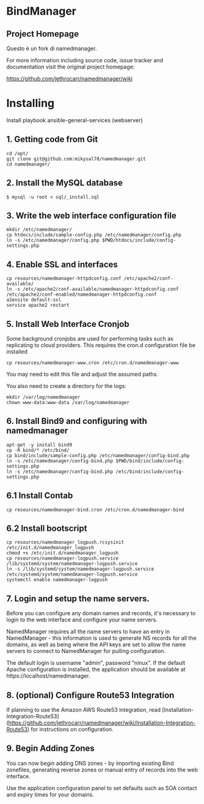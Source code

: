 # BindManager

## Project Homepage
Questo è un fork di namedmanager.

For more information including source code, issue tracker and documentation
visit the original project homepage:

https://github.com/jethrocarr/namedmanager/wiki


# Installing 

Install playbook ansible-general-services (webserver)


## 1. Getting code from Git 

~~~
cd /opt/
git clone git@github.com:mikysal78/namedmanager.git
cd namedmanager/
~~~


## 2. Install the MySQL database

~~~
$ mysql ­-u root ­< sql/_install.sql
~~~


## 3. Write the web interface configuration file

~~~
mkdir /etc/namedmanager/
cp htdocs/include/sample-config.php /etc/namedmanager/config.php
ln -s /etc/namedmanager/config.php $PWD/htdocs/include/config-settings.php
~~~

## 4. Enable SSL and interfaces

~~~
cp resources/namedmanager-httpdconfig.conf /etc/apache2/conf-available/
ln -s /etc/apache2/conf-available/namedmanager-httpdconfig.conf /etc/apache2/conf-enabled/namedmanager-httpdconfig.conf
a2ensite default-ssl
service apache2 restart
~~~


## 5. Install Web Interface Cronjob

Some background cronjobs are used for performing tasks such as replicating to cloud providers. This requires the cron.d configuration file be installed
~~~
cp resources/namedmanager-www.cron /etc/cron.d/namedmanager-www
~~~
You may need to edit this file and adjust the assumed paths.

You also need to create a directory for the logs:
~~~
mkdir /var/log/namedmanager
chown www-data:www-data /var/log/namedmanager
~~~

## 6. Install Bind9 and configuring with namedmanager

~~~
apt-get -y install bind9
cp -R bind/* /etc/bind/
cp bind/include/sample-config.php /etc/namedmanager/config-bind.php
ln -s /etc/namedmanager/config-bind.php $PWD/bind/include/config-settings.php
ln -s /etc/namedmanager/config-bind.php /etc/bind/include/config-settings.php
~~~

## 6.1 Install Contab

~~~
cp resources/namedmanager-bind.cron /etc/cron.d/namedmanager-bind
~~~

## 6.2 Install bootscript

~~~
cp resources/namedmanager_logpush.rcsysinit /etc/init.d/namedmanager_logpush
chmod +x /etc/init.d/namedmanager_logpush
cp resources/namedmanager-logpush.service /lib/systemd/system/namedmanager-logpush.service
ln -s /lib/systemd/system/namedmanager-logpush.service /etc/systemd/system/namedmanager-logpush.service
systemctl enable namedmanager-logpush
~~~


## 7. Login and setup the name servers.

Before you can configure any domain names and records, it's necessary to login to the web interface and configure your name servers.

NamedManager requires all the name servers to have an entry in NamedManager - this information is used to generate NS records for all the domains, as well as being where the API keys are set to allow the name servers to connect to NamedManager for pulling configuration.

The default login is username "admin", password "ninux". If the default Apache configuration is installed, the application should be available at https://localhost/namedmanager.


## 8. (optional) Configure Route53 Integration

If planning to use the Amazon AWS Route53 integration, read [Installation-Integration-Route53] (https://github.com/jethrocarr/namedmanager/wiki/Installation-Integration-Route53) for instructions on configuration.


## 9. Begin Adding Zones

You can now begin adding DNS zones - by importing existing Bind zonefiles, generating reverse zones or manual entry of records into the web interface.

Use the application configuration panel to set defaults such as SOA contact and expiry times for your domains.

